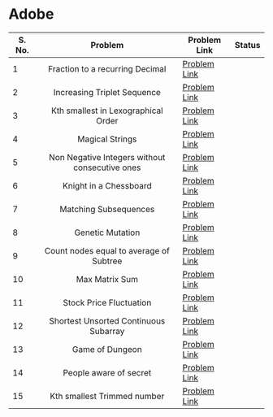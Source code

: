 # Adobe

| S. No. | Problem | Problem Link | Status |
| ------ |:-------:| ------------ | ------ |
| 1 | Fraction to a recurring Decimal | [Problem Link](https://leetcode.com/problems/fraction-to-recurring-decimal/) | |
| 2 | Increasing Triplet Sequence | [Problem Link](https://leetcode.com/problems/increasing-triplet-subsequence/) | |
| 3 | Kth smallest in Lexographical Order| [Problem Link](https://leetcode.com/problems/k-th-smallest-in-lexicographical-order/) | |
| 4 | Magical Strings| [Problem Link](https://leetcode.com/problems/magical-string/) | |
| 5 | Non Negative Integers without consecutive ones| [Problem Link](https://leetcode.com/problems/non-negative-integers-without-consecutive-ones/) | |
| 6 | Knight in a Chessboard| [Problem Link](https://leetcode.com/problems/knight-probability-in-chessboard/) | |
| 7 | Matching Subsequences| [Problem Link](https://leetcode.com/problems/number-of-matching-subsequences/) | |
| 8 | Genetic Mutation| [Problem Link](https://leetcode.com/problems/minimum-genetic-mutation/) | |
| 9 | Count  nodes equal to average of Subtree| [Problem Link](https://leetcode.com/problems/count-nodes-equal-to-average-of-subtree/) | |
| 10| Max Matrix Sum| [Problem Link](https://leetcode.com/problems/maximum-matrix-sum/) |  |
| 11| Stock Price Fluctuation| [Problem Link](https://leetcode.com/problems/stock-price-fluctuation/) | |
| 12| Shortest Unsorted Continuous Subarray | [Problem Link](https://leetcode.com/problems/shortest-unsorted-continuous-subarray/) | |
| 13| Game of Dungeon| [Problem Link](https://leetcode.com/problems/dungeon-game/) | |
| 14| People aware of secret| [Problem Link](https://leetcode.com/problems/number-of-people-aware-of-a-secret/) | |
| 15| Kth smallest Trimmed number| [Problem Link](https://leetcode.com/problems/query-kth-smallest-trimmed-number/) | |
